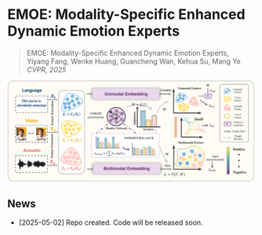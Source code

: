 # EMOE: Modality-Specific Enhanced Dynamic Emotion Experts
> EMOE: Modality-Specific Enhanced Dynamic Emotion Experts,            
> Yiyang Fang, Wenke Huang, Guancheng Wan, Kehua Su, Mang Ye
> *CVPR, 2025*

<div align="center">
<img alt="method" src="image/EMOE.png">
</div>

## News
* [2025-05-02] Repo created. Code will be released soon.
